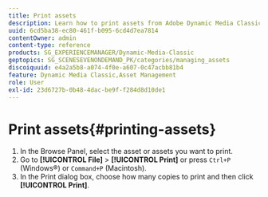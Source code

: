 ```yaml
---
title: Print assets
description: Learn how to print assets from Adobe Dynamic Media Classic.
uuid: 6cd5ba38-ec80-461f-b095-6cd4d7ea7814
contentOwner: admin
content-type: reference
products: SG_EXPERIENCEMANAGER/Dynamic-Media-Classic
geptopics: SG_SCENESEVENONDEMAND_PK/categories/managing_assets
discoiquuid: e4a2a5b8-a074-4f0e-a607-0c47acbb81b4
feature: Dynamic Media Classic,Asset Management
role: User
exl-id: 23d6727b-0b48-4dac-be9f-f284d8d10de1
---
```

# Print assets{#printing-assets}

1. In the Browse Panel, select the asset or assets you want to print.
1. Go to **[!UICONTROL File]** > **[!UICONTROL Print]** or press `Ctrl+P` (Windows®) or `Command+P` (Macintosh).
1. In the Print dialog box, choose how many copies to print and then click **[!UICONTROL Print]**.
